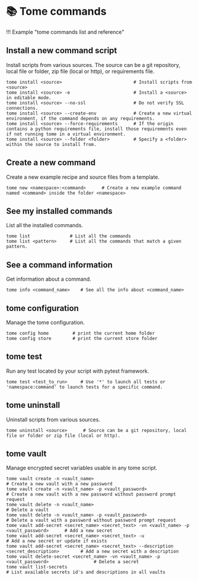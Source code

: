 # 📚 Tome commands

!!! Example "tome commands list and reference"

## Install a new command script

Install scripts from various sources. The source can be a git repository, local file or folder, zip file (local or http), or requirements file.

    tome install <source>                           # Install scripts from <source>
    tome install <source> -e                        # Install a <source> in editable mode.
    tome install <source> --no-ssl                  # Do not verify SSL connections.
    tome install <source> --create-env              # Create a new virtual environment, if the command depends on any requirements.
    tome install <source> --force-requirements      # If the origin contains a python requirements file, install those requirements even if not running tome in a virtual environment.
    tome install <source> --folder <folder>         # Specify a <folder> within the source to install from.

## Create a new command

Create a new example recipe and source files from a template.

    tome new <namespace>:<command>      # Create a new example command named <command> inside the folder <namespace>

## See my installed commands

List all the installed commands.

    tome list               # List all the commands
    tome list <pattern>     # List all the commands that match a given pattern.

## See a command information

Get information about a command.

    tome info <command_name>    # See all the info about <command_name>

## tome configuration

Manage the tome configuration.

    tome config home         # print the current home folder
    tome config store        # print the current store folder

## tome test          

Run any test located by your script with pytest framework.

    tome test <test_to_run>     # Use '*' to launch all tests or 'namespace:command' to launch tests for a specific command.

## tome uninstall

Uninstall scripts from various sources.

    tome uninstall <source>      # Source can be a git repository, local file or folder or zip file (local or http).

## tome vault      

Manage encrypted secret variables usable in any tome script.

    tome vault create -n <vault_name>                                                           # Create a new vault with a new password
    tome vault create -n <vault_name> -p <vault_password>                                       # Create a new vault with a new password without password prompt request
    tome vault delete -n <vault_name>                                                           # Delete a vault
    tome vault delete -n <vault_name> -p <vault_password>                                       # Delete a vault with a password without password prompt request
    tome vault add-secret <secret_name> <secret_text> -vn <vault_name> -p <vault_password>      # Add a new secret 
    tome vault add-secret <secret_name> <secret_text> -u                                        # Add a new secret or update if exists
    tome vault add-secret <secret_name> <secret_text> --description <secret_description>        # Add a new secret with a description
    tome vault delete-secret <secret_name> -vn <vault_name> -p <vault_password>                 # Delete a secret
    tome vault list-secrets                                                                     # List available secrets id's and descriptions in all vaults